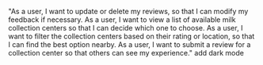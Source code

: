 "As a user, I want to update or delete my reviews, so that I can modify my feedback if necessary.
As a user, I want to view a list of available milk collection centers so that I can decide which one to choose.
As a user, I want to filter the collection centers based on their rating or location, so that I can find the best option nearby.
As a user, I want to submit a review for a collection center so that others can see my experience."
add dark mode